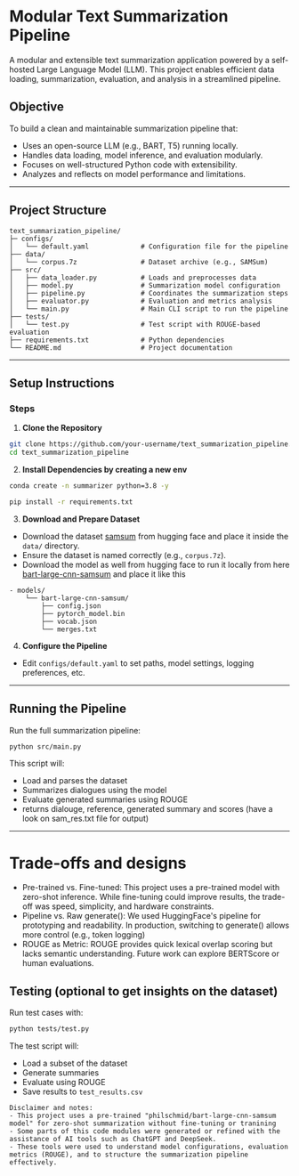#  Modular Text Summarization Pipeline

A modular and extensible text summarization application powered by a self-hosted Large Language Model (LLM). This project enables efficient data loading, summarization, evaluation, and analysis in a streamlined pipeline.

## Objective
To build a clean and maintainable summarization pipeline that:

- Uses an open-source LLM (e.g., BART, T5) running locally.
- Handles data loading, model inference, and evaluation modularly.
- Focuses on well-structured Python code with extensibility.
- Analyzes and reflects on model performance and limitations.
---

##  Project Structure

```
text_summarization_pipeline/
├─ configs/
│   └── default.yaml             # Configuration file for the pipeline
├── data/
│   └── corpus.7z                # Dataset archive (e.g., SAMSum)
├── src/
│   ├── data_loader.py           # Loads and preprocesses data
│   ├── model.py                 # Summarization model configuration
│   ├── pipeline.py              # Coordinates the summarization steps
│   ├── evaluator.py             # Evaluation and metrics analysis
│   └── main.py                  # Main CLI script to run the pipeline
├── tests/
│   └── test.py                  # Test script with ROUGE-based evaluation
├── requirements.txt             # Python dependencies
└── README.md                    # Project documentation
```

---

##  Setup Instructions

###  Steps

1. **Clone the Repository**

```bash
git clone https://github.com/your-username/text_summarization_pipeline.git
cd text_summarization_pipeline
```

2. **Install Dependencies by creating a new env**
   
```bash
conda create -n summarizer python=3.8 -y
```

```bash
pip install -r requirements.txt
```

3. **Download and Prepare Dataset**

- Download the dataset  [samsum](https://huggingface.co/datasets/Samsung/samsum/tree/main) from hugging face and place it inside the `data/` directory.
- Ensure the dataset is named correctly (e.g., `corpus.7z`).
- Download the model as well from hugging face to run it locally from here [bart-large-cnn-samsum](https://huggingface.co/philschmid/bart-large-cnn-samsum/tree/main) and place it like this
```
- models/
    └── bart-large-cnn-samsum/
        ├── config.json
        ├── pytorch_model.bin
        ├── vocab.json
        └── merges.txt
```
4. **Configure the Pipeline**

- Edit `configs/default.yaml` to set paths, model settings, logging preferences, etc.

---

##  Running the Pipeline

Run the full summarization pipeline:

```bash
python src/main.py
```

This script will:
- Load and parses the dataset
- Summarizes dialogues using the model
- Evaluate generated summaries using ROUGE
- returns dialouge, reference, generated summary and scores (have a look on sam_res.txt file for output)
---

# Trade-offs and designs

- Pre-trained vs. Fine-tuned: This project uses a pre-trained model with zero-shot inference. While fine-tuning could improve results, the trade-off was speed, simplicity, and hardware constraints.
- Pipeline vs. Raw generate(): We used HuggingFace's pipeline for prototyping and readability. In production, switching to generate() allows more control (e.g., token logging)
- ROUGE as Metric: ROUGE provides quick lexical overlap scoring but lacks semantic understanding. Future work can explore BERTScore or human evaluations.

##  Testing (optional to get insights on the dataset)

Run test cases with:

```bash
python tests/test.py
```

The test script will:
- Load a subset of the dataset
- Generate summaries
- Evaluate using ROUGE
- Save results to `test_results.csv`


```
Disclaimer and notes:
- This project uses a pre-trained "philschmid/bart-large-cnn-samsum model" for zero-shot summarization without fine-tuning or tranining
- Some parts of this code modules were generated or refined with the assistance of AI tools such as ChatGPT and DeepSeek. 
- These tools were used to understand model configurations, evaluation metrics (ROUGE), and to structure the summarization pipeline effectively.
```


